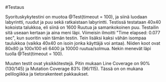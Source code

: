 <!-- font: brandon --> 
#Testaus

Syorituskykytestini on muotoa @Test(timeout = 100), ja siinä luodaan labyrintti, ruudut ja puu sekä ratkaistaan labyrintti. Testissä testataan 40x40 kokoista talukkoa, eli siinä on 1600 Ruutua ja samankokoinen puu. Testailin sitä useaan kertaan ja aina meni läpi. Viimeisin ilmoitti "Time elapsed: 0.077 sec", kun suoritin vain tämän testin. Tein lisäksi kaksi vähän isompaa taulukkoa (vaikka 40x40 on isoin jonka käyttäjä voi antaa). Niiden koot ovat 80x80 ja 100x100 eli 6400 ja 10000 ruutua/solmua. Nekin menevät läpi tuolla @Test(timeout = 100).    

Muuten testit ovat yksikkötestejä. Pitin mukaan Line Coverage on 90% (130/145) ja Mutation Coverage 83% (96/115). Tässä on on mukana pelilogiikka ja tietorakenteet pakkaukset.

